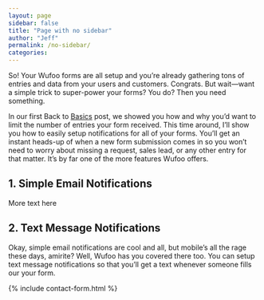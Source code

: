 ```yaml
---
layout: page
sidebar: false
title: "Page with no sidebar"
author: "Jeff"
permalink: /no-sidebar/
categories:
---
```



So! Your Wufoo forms are all setup and you’re already gathering tons of entries and data from your users and customers. Congrats. But wait—want a simple trick to super-power your forms? You do? Then you need something.

In our first Back to [Basics](/) post, we showed you how and why you’d want to limit the number of entries your form received. This time around, I’ll show you how to easily setup notifications for all of your forms. You’ll get an instant heads-up of when a new form submission comes in so you won’t need to worry about missing a request, sales lead, or any other entry for that matter. It’s by far one of the more features Wufoo offers.

## 1. Simple Email Notifications


More text here

## 2. Text Message Notifications

Okay, simple email notifications are cool and all, but mobile’s all the rage these days, amirite? Well, Wufoo has you covered there too. You can setup text message notifications so that you’ll get a text whenever someone fills our your form.

{% include contact-form.html %}